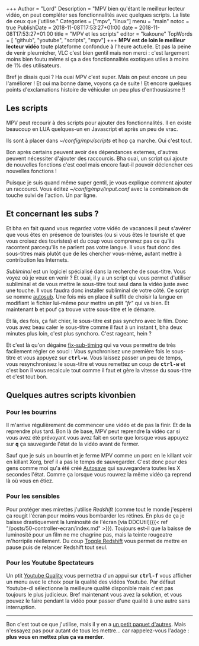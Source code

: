 +++
Author = "Lord"
Description = "MPV bien qu'étant le meilleur lecteur vidéo, on peut compléter ses fonctionnalités avec quelques scripts. La liste de ceux que j'utilise."
Categories = ["mpv", "linux"]
menu = "main"
notoc = true
PublishDate = 2018-11-08T17:53:27+01:00
date = 2018-11-08T17:53:27+01:00
title = "MPV et les scripts"
editor = "kakoune"
TopWords = [  "github", "youtube", "scripts", "mpv"]
+++
**MPV est de loin le meilleur lecteur vidéo** toute plateforme confondue à l'heure actuelle.
Et pas la peine de venir pleurnicher, VLC c'est bien gentil mais non merci : c'est largement moins bien foutu même si ça a des fonctionnalités exotiques utiles à moins de 1% des utilisateurs.

Bref je disais quoi ?
Ha ouai MPV c'est super.
Mais on peut encore un peu l'améliorer !
Et oui ma bonne dame, voyons ça de suite !
Et encore quelques points d'exclamations histoire de véhiculer un peu plus d'enthousiasme !!

## Les scripts
MPV peut recourir à des scripts pour ajouter des fonctionnalités.
Il en existe beaucoup en LUA quelques-un en Javascript et après un peu de vrac.

Ils sont à placer dans *~/config/mpv/scripts* et hop ça marche.
Oui c'est tout.

Bon après certains peuvent avoir des dépendances externes, d'autres peuvent nécessiter d'ajouter des raccourcis.
Bha ouai, un script qui ajoute de nouvelles fonctions c'est cool mais encore faut-il pouvoir déclencher ces nouvelles fonctions !

Puisque je suis quand même super gentil, je vous explique comment ajouter un raccourci.
Vous éditez *~/config/mpv/input.conf* avec la combinaison de touche suivi de l'action.
Un par ligne.

## Et concernant les subs ?
Et bha en fait quand vous regardez votre vidéo de vacances il peut s'avérer que vous êtes en présence de touristes (ou si vous êtes le touriste et que vous croisez des touristes) et du coup vous comprenez pas ce qu'ils racontent parcequ'ils ne parlent pas votre langue.
Il vous faut donc des sous-titres mais plutôt que de les chercher vous-même, autant mettre à contribution les Internets.

*Subliminal* est un logiciel spécialisé dans la recherche de sous-titre.
Vous voyez où je veux en venir ?
Et ouai, il y a un script qui vous permet d'utiliser subliminal et de vous mettre le sous-titre tout seul dans la vidéo juste avec une touche.
Il vous faudra donc installer subliminal de votre côté.
Ce script se nomme [autosub](https://github.com/vayan/autosub-mpv).
Une fois mis en place il suffit de choisir la langue en modifiant le fichier lui-même pour mettre un ptit *"fr"* qui va bien.
Et maintenant **<samp>b</samp>** et pouf ça trouve votre sous-titre et le démarre.

Et là, des fois, ça fait chier, le sous-titre est pas synchro avec le film.
Donc vous avez beau caler le sous-titre comme il faut à un instant t, bha deux minutes plus loin, c'est plus synchoro.
C'est rageant, hein ?

Et c'est là qu'on dégaine [fix-sub-timing](https://github.com/wiiaboo/mpv-scripts/blob/master/fix-sub-timing.lua) qui va vous permettre de très facilement régler ce souci :
Vous synchronisez une première fois le sous-titre et vous appuyez sur **<samp>ctrl-w</samp>**.
Vous laissez passer un peu de temps, vous resynchronisez le sous-titre et vous remettez un coup de **<samp>ctrl-w</samp>** et c'est bon il vous recalcule tout comme il faut et gère la vitesse du sous-titre et c'est tout bon.

## Quelques autres scripts kivonbien

### Pour les bourrins
Il m'arrive régulièrement de commencer une vidéo et de pas la finir.
Et de la reprendre plus tard.
Bon là de base, MPV peut reprendre la vidéo car si vous avez été prévoyant vous avez fait en sorte que lorsque vous appuyez sur **<samp>q</samp>** ça sauvegarde l'état de la vidéo avant de fermer.

Sauf que je suis un bourrin et je ferme MPV comme un porc en le killant voir en killant Xorg, bref il a pas le temps de sauvegarder.
C'est donc pour des gens comme moi qu'a été créé [Autosave](https://gist.github.com/Hakkin/5489e511bd6c8068a0fc09304c9c5a82) qui sauvegardera toutes les X secondes l'état.
Comme ça lorsque vous rouvrez la même vidéo ça reprend là où vous en étiez.

### Pour les sensibles
Pour protéger mes mirettes j'utilise *Redshift* (comme tout le monde j'espère) ça rougit l'écran pour moins vous bombarder les rétines.
En plus de ça je baisse drastiquement la luminosité de l'écran [via DDCUtil]({{< ref "/posts/50-controller-ecran/index.md" >}}).
Toujours est-il que la baisse de luminosité pour un film ne me chagrine pas, mais la teinte rougeatre m'horripile réellement.
Du coup [Toggle Redshift](https://repo.or.cz/q3cpma-dotfiles.git/blob_plain/HEAD:/.config/mpv/scripts/redshift_toggle.lua) vous permet de mettre en pause puis de relancer Redshift tout seul.

### Pour les Youtube Spectateurs
Un ptit [Youtube Quality](https://github.com/jgreco/mpv-youtube-quality) vous permettra d'un appui sur **<samp>ctrl-f</samp>** vous afficher un menu avec le choix pour la qualité des vidéos Youtube.
Par défaut Youtube-dl sélectionne la meilleure qualité disponible mais c'est pas toujours le plus judicieux.
Bref maintenant vous avez la solution, et vous pouvez le faire pendant la vidéo pour passer d'une qualité à une autre sans interruption.

-------

Bon c'est tout ce que j'utilise, mais il y en a [un petit paquet d'autres](https://github.com/mpv-player/mpv/wiki/User-Scripts).
Mais n'essayez pas pour autant de tous les mettre… car rappelez-vous l'adage : **plus vous en mettez plus ça va merder**.
